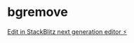 # bgremove

[Edit in StackBlitz next generation editor ⚡️](https://stackblitz.com/~/github.com/buggyspecs/bgremove)